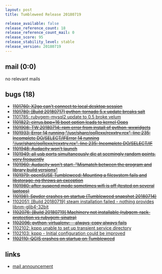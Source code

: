 ```yaml
---
layout: post
title: Tumbleweed Release 20180719

release_available: false
release_reference_count: 18
release_reference_count_mail: 0
release_score: 95
release_stability_level: stable
release_version: 20180719
---
```


## mail (0:0)

no relevant mails

## bugs (18)

<!--more-->

- ~~[1101760: X2go can't connect to local desktop session](https://bugzilla.opensuse.org/show_bug.cgi?id=1101760)~~
- ~~[1101780: \[Build 20180717\] python-tornado 5.x update breaks salt](https://bugzilla.opensuse.org/show_bug.cgi?id=1101780)~~
- [1101785: rubygem-mysql2 update to 0.5 broke velum](https://bugzilla.opensuse.org/show_bug.cgi?id=1101785)
- ~~[1101822: cirrus.bpp=16 boot option leads to kernel Oops](https://bugzilla.opensuse.org/show_bug.cgi?id=1101822)~~
- ~~[1101908: TW 20180714: rpm error from install of python-wxwidgets](https://bugzilla.opensuse.org/show_bug.cgi?id=1101908)~~
- ~~[1101933: Error 14 running "/usr/share/ooRexx/rexxtry.rex", line 235: Incomplete DO/SELECT/IFError 14 running "/usr/share/ooRexx/rexxtry.rex", line 235: Incomplete DO/SELECT/IF](https://bugzilla.opensuse.org/show_bug.cgi?id=1101933)~~
- ~~[1101948: Audacity won't launch](https://bugzilla.opensuse.org/show_bug.cgi?id=1101948)~~
- ~~[1101949: all usb ports simultaneously die at seemingly random points, very frequently](https://bugzilla.opensuse.org/show_bug.cgi?id=1101949)~~
- ~~[1101960: Audacity won't start, "Mismatch between the program and library build versions"](https://bugzilla.opensuse.org/show_bug.cgi?id=1101960)~~
- ~~[1101979: openSUSE Tumbleweed: Mounting a filesystem fails and libstorage-ng throws an exception](https://bugzilla.opensuse.org/show_bug.cgi?id=1101979)~~
- ~~[1101980: after suspend mode sometimes wifi is off (tested on several laptops)](https://bugzilla.opensuse.org/show_bug.cgi?id=1101980)~~
- ~~[1101981: Spyder crashes on startup (Tumbleweed snapshot 20180714)](https://bugzilla.opensuse.org/show_bug.cgi?id=1101981)~~
- [1102051: \[Build 20180719\] steam installation failed - nothing provides libnm-glib4-32bit](https://bugzilla.opensuse.org/show_bug.cgi?id=1102051)
- ~~[1102076: \[Build 20180719\] Machinery not installable (rubgem-rack-protection vs rubygem-sinatra)](https://bugzilla.opensuse.org/show_bug.cgi?id=1102076)~~
- ~~[1102096: python-virtualenv:  --always-copy always fails](https://bugzilla.opensuse.org/show_bug.cgi?id=1102096)~~
- [1102102: kppp unable to set up transient service directory](https://bugzilla.opensuse.org/show_bug.cgi?id=1102102)
- [1102103: kppp - Initial configuration could be improved](https://bugzilla.opensuse.org/show_bug.cgi?id=1102103)
- ~~[1102110: QGIS crashes on startup on Tumbleweed](https://bugzilla.opensuse.org/show_bug.cgi?id=1102110)~~



## links

- [mail announcement](https://lists.opensuse.org/opensuse-factory/2018-07/msg00147.html)
